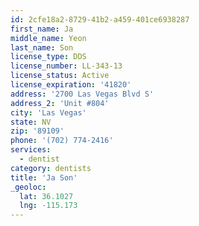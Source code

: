 ```yaml
---
id: 2cfe18a2-8729-41b2-a459-401ce6938287
first_name: Ja
middle_name: Yeon
last_name: Son
license_type: DDS
license_number: LL-343-13
license_status: Active
license_expiration: '41820'
address: '2700 Las Vegas Blvd S'
address_2: 'Unit #804'
city: 'Las Vegas'
state: NV
zip: '89109'
phone: '(702) 774-2416'
services:
  - dentist
category: dentists
title: 'Ja Son'
_geoloc:
  lat: 36.1027
  lng: -115.173
---
```

